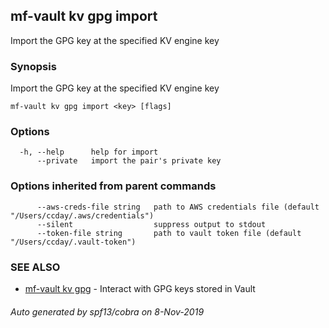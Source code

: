 ## mf-vault kv gpg import

Import the GPG key at the specified KV engine key

### Synopsis

Import the GPG key at the specified KV engine key

```
mf-vault kv gpg import <key> [flags]
```

### Options

```
  -h, --help      help for import
      --private   import the pair's private key
```

### Options inherited from parent commands

```
      --aws-creds-file string   path to AWS credentials file (default "/Users/ccday/.aws/credentials")
      --silent                  suppress output to stdout
      --token-file string       path to vault token file (default "/Users/ccday/.vault-token")
```

### SEE ALSO

* [mf-vault kv gpg](mf-vault_kv_gpg.md)	 - Interact with GPG keys stored in Vault

###### Auto generated by spf13/cobra on 8-Nov-2019
